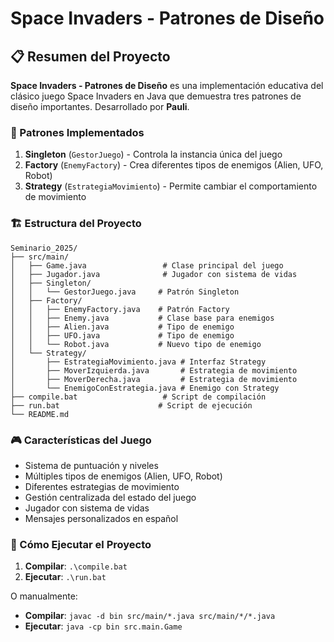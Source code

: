 # Space Invaders - Patrones de Diseño

## 📋 Resumen del Proyecto

**Space Invaders - Patrones de Diseño** es una implementación educativa del clásico juego Space Invaders en Java que demuestra tres patrones de diseño importantes. Desarrollado por **Pauli**.

### 🎯 Patrones Implementados

1. **Singleton** (`GestorJuego`) - Controla la instancia única del juego
2. **Factory** (`EnemyFactory`) - Crea diferentes tipos de enemigos (Alien, UFO, Robot)
3. **Strategy** (`EstrategiaMovimiento`) - Permite cambiar el comportamiento de movimiento

### 🏗️ Estructura del Proyecto
```
Seminario_2025/
├── src/main/
│   ├── Game.java                 # Clase principal del juego
│   ├── Jugador.java              # Jugador con sistema de vidas
│   ├── Singleton/
│   │   └── GestorJuego.java     # Patrón Singleton
│   ├── Factory/
│   │   ├── EnemyFactory.java    # Patrón Factory
│   │   ├── Enemy.java           # Clase base para enemigos
│   │   ├── Alien.java           # Tipo de enemigo
│   │   ├── UFO.java             # Tipo de enemigo
│   │   └── Robot.java           # Nuevo tipo de enemigo
│   └── Strategy/
│       ├── EstrategiaMovimiento.java # Interfaz Strategy
│       ├── MoverIzquierda.java       # Estrategia de movimiento
│       ├── MoverDerecha.java         # Estrategia de movimiento
│       └── EnemigoConEstrategia.java # Enemigo con Strategy
├── compile.bat                   # Script de compilación
├── run.bat                      # Script de ejecución
└── README.md
```

### 🎮 Características del Juego
- Sistema de puntuación y niveles
- Múltiples tipos de enemigos (Alien, UFO, Robot)
- Diferentes estrategias de movimiento
- Gestión centralizada del estado del juego
- Jugador con sistema de vidas
- Mensajes personalizados en español

### 🚀 Cómo Ejecutar el Proyecto

1. **Compilar**: `.\compile.bat`
2. **Ejecutar**: `.\run.bat`

O manualmente:
- **Compilar**: `javac -d bin src/main/*.java src/main/*/*.java`
- **Ejecutar**: `java -cp bin src.main.Game`

